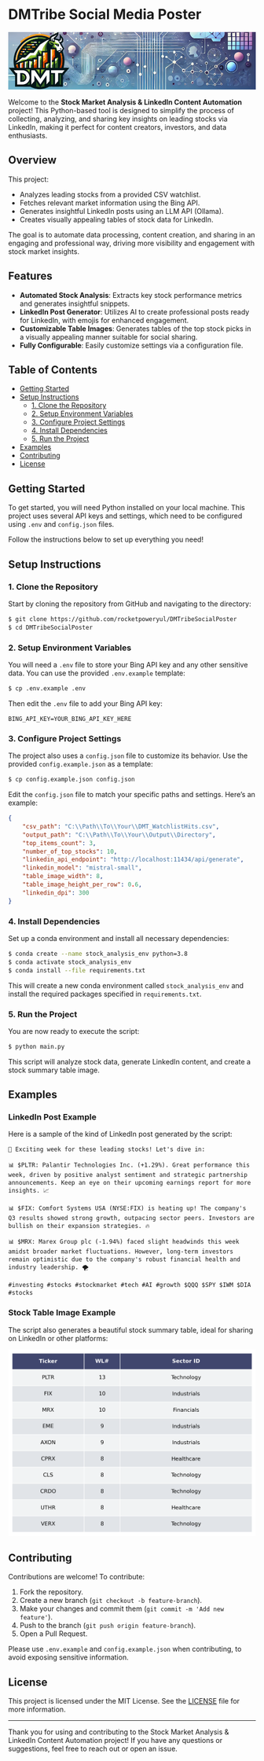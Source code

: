 # DMTribe Social Media Poster

![Stock Analysis Banner](banner.png)

Welcome to the **Stock Market Analysis & LinkedIn Content Automation** project! This Python-based tool is designed to simplify the process of collecting, analyzing, and sharing key insights on leading stocks via LinkedIn, making it perfect for content creators, investors, and data enthusiasts.

## Overview

This project:

- Analyzes leading stocks from a provided CSV watchlist.
- Fetches relevant market information using the Bing API.
- Generates insightful LinkedIn posts using an LLM API (Ollama).
- Creates visually appealing tables of stock data for LinkedIn.

The goal is to automate data processing, content creation, and sharing in an engaging and professional way, driving more visibility and engagement with stock market insights.

## Features

- **Automated Stock Analysis**: Extracts key stock performance metrics and generates insightful snippets.
- **LinkedIn Post Generator**: Utilizes AI to create professional posts ready for LinkedIn, with emojis for enhanced engagement.
- **Customizable Table Images**: Generates tables of the top stock picks in a visually appealing manner suitable for social sharing.
- **Fully Configurable**: Easily customize settings via a configuration file.

## Table of Contents

- [Getting Started](#getting-started)
- [Setup Instructions](#setup-instructions)
  - [1. Clone the Repository](#1-clone-the-repository)
  - [2. Setup Environment Variables](#2-setup-environment-variables)
  - [3. Configure Project Settings](#3-configure-project-settings)
  - [4. Install Dependencies](#4-install-dependencies)
  - [5. Run the Project](#5-run-the-project)
- [Examples](#examples)
- [Contributing](#contributing)
- [License](#license)

## Getting Started

To get started, you will need Python installed on your local machine. This project uses several API keys and settings, which need to be configured using `.env` and `config.json` files.

Follow the instructions below to set up everything you need!

## Setup Instructions

### 1. Clone the Repository

Start by cloning the repository from GitHub and navigating to the directory:

```bash
$ git clone https://github.com/rocketpoweryul/DMTribeSocialPoster
$ cd DMTribeSocialPoster
```

### 2. Setup Environment Variables

You will need a `.env` file to store your Bing API key and any other sensitive data. You can use the provided `.env.example` template:

```bash
$ cp .env.example .env
```

Then edit the `.env` file to add your Bing API key:

```dotenv
BING_API_KEY=YOUR_BING_API_KEY_HERE
```

### 3. Configure Project Settings

The project also uses a `config.json` file to customize its behavior. Use the provided `config.example.json` as a template:

```bash
$ cp config.example.json config.json
```

Edit the `config.json` file to match your specific paths and settings. Here’s an example:

```json
{
    "csv_path": "C:\\Path\\To\\Your\\DMT_WatchlistHits.csv",
    "output_path": "C:\\Path\\To\\Your\\Output\\Directory",
    "top_items_count": 3,
    "number_of_top_stocks": 10,
    "linkedin_api_endpoint": "http://localhost:11434/api/generate",
    "linkedin_model": "mistral-small",
    "table_image_width": 8,
    "table_image_height_per_row": 0.6,
    "linkedin_dpi": 300
}
```

### 4. Install Dependencies

Set up a conda environment and install all necessary dependencies:

```bash
$ conda create --name stock_analysis_env python=3.8
$ conda activate stock_analysis_env
$ conda install --file requirements.txt
```

This will create a new conda environment called `stock_analysis_env` and install the required packages specified in `requirements.txt`.

### 5. Run the Project

You are now ready to execute the script:

```bash
$ python main.py
```

This script will analyze stock data, generate LinkedIn content, and create a stock summary table image.

## Examples

### LinkedIn Post Example

Here is a sample of the kind of LinkedIn post generated by the script:

```
🚀 Exciting week for these leading stocks! Let's dive in:

📊 $PLTR: Palantir Technologies Inc. (+1.29%). Great performance this week, driven by positive analyst sentiment and strategic partnership announcements. Keep an eye on their upcoming earnings report for more insights. 📈

📊 $FIX: Comfort Systems USA (NYSE:FIX) is heating up! The company's Q3 results showed strong growth, outpacing sector peers. Investors are bullish on their expansion strategies. 🔥

📊 $MRX: Marex Group plc (-1.94%) faced slight headwinds this week amidst broader market fluctuations. However, long-term investors remain optimistic due to the company's robust financial health and industry leadership. 🌪️

#investing #stocks #stockmarket #tech #AI #growth $QQQ $SPY $IWM $DIA #stocks
```

### Stock Table Image Example

The script also generates a beautiful stock summary table, ideal for sharing on LinkedIn or other platforms:

![Stock Table Example](Top_Stocks_Table.png)

## Contributing

Contributions are welcome! To contribute:

1. Fork the repository.
2. Create a new branch (`git checkout -b feature-branch`).
3. Make your changes and commit them (`git commit -m 'Add new feature'`).
4. Push to the branch (`git push origin feature-branch`).
5. Open a Pull Request.

Please use `.env.example` and `config.example.json` when contributing, to avoid exposing sensitive information.

## License

This project is licensed under the MIT License. See the [LICENSE](LICENSE) file for more information.

---

Thank you for using and contributing to the Stock Market Analysis & LinkedIn Content Automation project! If you have any questions or suggestions, feel free to reach out or open an issue.


